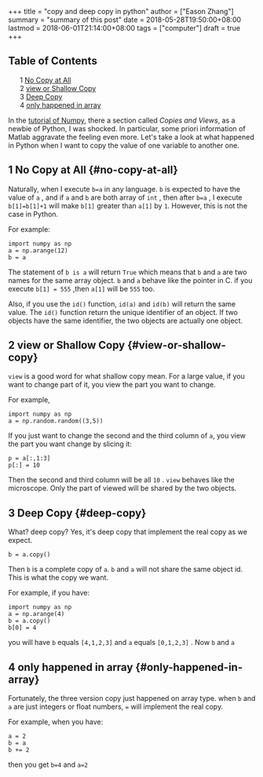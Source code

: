 +++
title = "copy and deep copy in python"
author = ["Eason Zhang"]
summary = "summary of this post"
date = 2018-05-28T19:50:00+08:00
lastmod = 2018-06-01T21:14:00+08:00
tags = ["computer"]
draft = true
+++

<style>
  .ox-hugo-toc ul {
    list-style: none;
  }
</style>
<div class="ox-hugo-toc toc">
<div></div>

## Table of Contents

- <span class="section-num">1</span> [No Copy at All](#no-copy-at-all)
- <span class="section-num">2</span> [view or Shallow Copy](#view-or-shallow-copy)
- <span class="section-num">3</span> [Deep Copy](#deep-copy)
- <span class="section-num">4</span> [only happened in array](#only-happened-in-array)

</div>
<!--endtoc-->

In the [tutorial of Numpy](https://docs.scipy.org/doc/numpy/user/quickstart.html), there a section called _Copies and Views_, as a newbie
of Python, I was shocked. In particular, some priori information of Matlab
aggravate the feeling even more. Let's take a look at what happened in Python
when I want to copy the value of one variable to another one.


## <span class="section-num">1</span> No Copy at All {#no-copy-at-all}

Naturally, when I execute `b=a` in any language. `b` is expected to have the
value of `a` , and if `a` and `b` are both array of `int` , then after `b=a` ,
I execute `b[1]=b[1]+1` will make `b[1]` greater than `a[1]` by `1`. However,
this is not the case in Python.

For example:

```text
import numpy as np
a = np.arange(12)
b = a
```

The statement of `b is a` will return `True` which means that `b` and `a` are
two names for the same array object. `b` and `a` behave like the pointer in C.
if you execute `b[1] = 555` ,then `a[1]` will be `555` too.

Also, if you use the `id()` function, `id(a)` and `id(b)` will return the same
value. The `id()` function return the unique identifier of an object. If two
objects have the same identifier, the two objects are actually one object.


## <span class="section-num">2</span> view or Shallow Copy {#view-or-shallow-copy}



`view` is a good word for what shallow copy mean. For a large value, if you
want to change part of it, you view the part you want to change.

For example,

```text
import numpy as np
a = np.random.random((3,5))
```

If you just want to change the second and the third column of `a`, you view the
part you want change by slicing it:

```text
p = a[:,1:3]
p[:] = 10
```

Then the second and third column will be all `10` . `view` behaves like the
microscope. Only the part of viewed will be shared by the two objects.


## <span class="section-num">3</span> Deep Copy {#deep-copy}



What? deep copy? Yes, it's deep copy that implement the real copy as we
expect.

```text
b = a.copy()
```

Then `b` is a complete copy of `a`. `b` and `a` will not share the same
object id. This is what the copy we want.

For example, if you have:

```text
import numpy as np
a = np.arange(4)
b = a.copy()
b[0] = 4
```

you will have `b` equals `[4,1,2,3]` and `a` equals `[0,1,2,3]` . Now `b`
and `a`


## <span class="section-num">4</span> only happened in array {#only-happened-in-array}

Fortunately, the three version copy just happened on array type. when `b`
and `a` are just integers or float numbers, `=`  will implement the real
copy.

For example, when you have:

```text
a = 2
b = a
b += 2
```

then you get `b=4` and `a=2`
